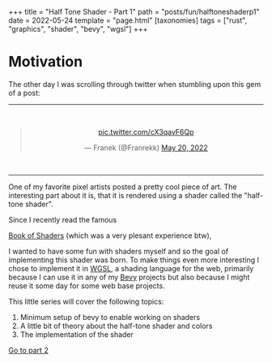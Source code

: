 +++
title = "Half Tone Shader - Part 1"
path = "posts/fun/halftoneshaderp1"
date = 2022-05-24
template = "page.html"
[taxonomies]
tags = ["rust", "graphics", "shader", "bevy", "wgsl"]
+++

# Motivation

The other day I was scrolling through twitter when stumbling upon this gem of a post:

---

<br/>
<div align="center">
<blockquote class="twitter-tweet">
<p lang="und" dir="ltr">
<a href="https://t.co/cX3qavF6Qp">pic.twitter.com/cX3qavF6Qp</a>
</p>
&mdash; Franek
(@Franrekk) 
<a href="https://twitter.com/Franrekk/status/1527676092768997376?ref_src=twsrc%5Etfw">
May 20, 2022
</a>
</blockquote> 
<script async src="https://platform.twitter.com/widgets.js" charset="utf-8"></script>
</div>
<br/>

---

One of my favorite pixel artists posted a pretty cool piece of art. The
interesting part about it is, that it is rendered using a shader called the
"half-tone shader".

Since I recently read the famous

[Book of Shaders](https://thebookofshaders.com/) (which was a very plesant experience btw),

I wanted to have some fun with shaders myself and so the goal of implementing
this shader was born. To make things even more interesting I chose to implement
it in [WGSL](https://gpuweb.github.io/gpuweb/wgsl/), a shading language for the
web, primarily because I can use it in any of my
[Bevy](https://bevyengine.org/) projects but also because I might reuse it some
day for some web base projects.

This little series will cover the following topics:

1. Minimum setup of bevy to enable working on shaders 
2. A little bit of theory about the half-tone shader and colors 
3. The implementation of the shader

[Go to part 2](../halftoneshaderp2)
